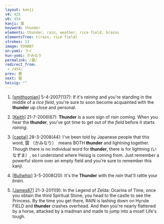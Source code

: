 ```yaml
---
layout: kanji
v4: 425
v6: 454
kanji: 雷
keyword: thunder
elements: thunder, rain, weather, rice field, brains
elementsTree: t(rain, rice field)
strokes: 13
image: E99BB7
on-yomi: ライ
kun-yomi: かみなり
permalink: /雷/
redirect_from:
 - /454/
prev: 曇
next: 霜
heisig: ""
---
```


1) [<a href="http://kanji.koohii.com/profile/smithsonian">smithsonian</a>] 5-4-2007(137): If it&#039;s <em>raining</em> and you&#039;re standing in the middle of a <em>rice field</em>, you&#039;re sure to soon become acquainted with the<strong> thunder</strong> up close and personal.

2) [<a href="http://kanji.koohii.com/profile/Keith">Keith</a>] 21-7-2006(67): <strong>Thunder</strong> is a sure sign of <em>rain</em> coming. When you hear the<strong> thunder</strong>, you&#039;ve got time to get out of the <em>field</em> before it starts <em>raining</em>.

3) [<a href="http://kanji.koohii.com/profile/captal">captal</a>] 28-3-2008(44): I&#039;ve been told by Japanese people that this word, 雷 （かみなり）　means BOTH<strong> thunder</strong> and lightning together. Though there is no individual word for<strong> thunder</strong>, there is for lightning (いなずま）, so I understand where Heisig is coming from. Just remember a powerful storm over an empty field and you&#039;re sure to remember this kanji.

4) [<a href="http://kanji.koohii.com/profile/Bullwhip">Bullwhip</a>] 3-5-2008(20): It&#039;s the<strong> Thunder</strong> with the <em>rain</em> that&#039;ll rattle your <em>brain</em>.

5) [<a href="http://kanji.koohii.com/profile/James87">James87</a>] 21-3-2011(9): In the Legend of Zelda: Ocarina of Time, once you obtain the third Spiritual Stone, you head to the castle to see the Princess. By the time you get there, RAIN is lashing down on Hyrule FIELD and<strong> thunder</strong> crashes overhead. And then you&#039;re nearly flattened by a horse, attacked by a madman and made to jump into a moat! Life&#039;s tough.

